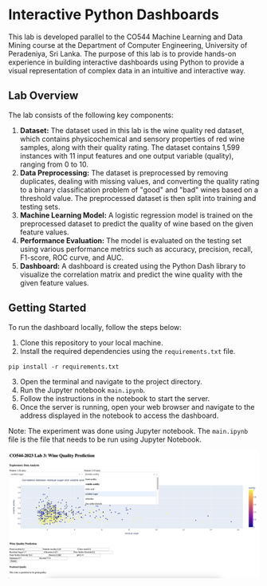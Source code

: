 # Interactive Python Dashboards

This lab is developed parallel to the CO544 Machine Learning and Data Mining course at the Department of Computer Engineering, University of Peradeniya, Sri Lanka. The purpose of this lab is to provide hands-on experience in building interactive dashboards using Python to provide a visual representation of complex data in an intuitive and interactive way.

## Lab Overview

The lab consists of the following key components:
1. **Dataset:** The dataset used in this lab is the wine quality red dataset, which contains physicochemical and sensory properties of red wine samples, along with their quality rating. The dataset contains 1,599 instances with 11 input features and one output variable (quality), ranging from 0 to 10.
2. **Data Preprocessing:** The dataset is preprocessed by removing duplicates, dealing with missing values, and converting the quality rating to a binary classification problem of "good" and "bad" wines based on a threshold value. The preprocessed dataset is then split into training and testing sets.
3. **Machine Learning Model:** A logistic regression model is trained on the preprocessed dataset to predict the quality of wine based on the given feature values.
4. **Performance Evaluation:** The model is evaluated on the testing set using various performance metrics such as accuracy, precision, recall, F1-score, ROC curve, and AUC.
5. **Dashboard:** A dashboard is created using the Python Dash library to visualize the correlation matrix and predict the wine quality with the given feature values.

## Getting Started
To run the dashboard locally, follow the steps below:

1. Clone this repository to your local machine.
2. Install the required dependencies using the `requirements.txt` file.

```
pip install -r requirements.txt
```

3. Open the terminal and navigate to the project directory.
4. Run the Jupyter notebook `main.ipynb`.
5. Follow the instructions in the notebook to start the server.
6. Once the server is running, open your web browser and navigate to the address displayed in the notebook to access the dashboard.

Note: The experiment was done using Jupyter notebook. The `main.ipynb` file is the file that needs to be run using Jupyter Notebook.


![alt text](./figures/dashboard.png)